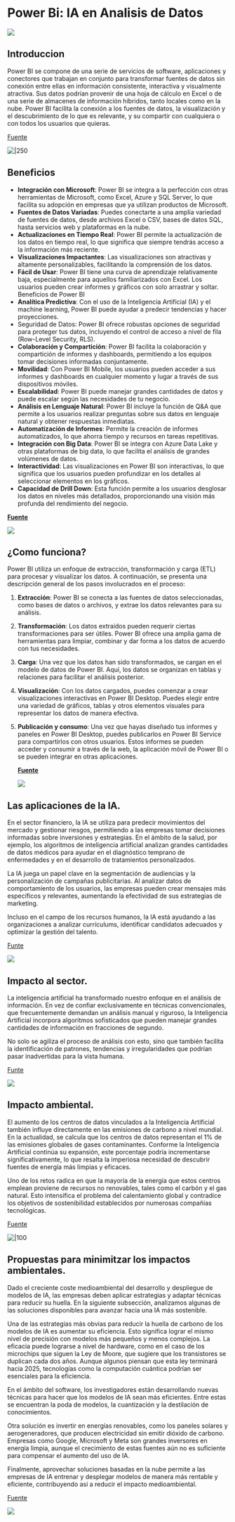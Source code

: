# Power Bi: IA en Analisis de Datos  
![](https://upload.wikimedia.org/wikipedia/commons/thumb/c/cf/New_Power_BI_Logo.svg/1024px-New_Power_BI_Logo.svg.png)

## Introduccion

Power BI se compone de una serie de servicios de software, aplicaciones y conectores que trabajan en conjunto para transformar fuentes de datos sin conexión entre ellas en información consistente, interactiva y visualmente atractiva. Sus datos podrían provenir de una hoja de cálculo en Excel o de una serie de almacenes de información híbridos, tanto locales como en la nube. Power BI facilita la conexión a los fuentes de datos, la visualización y el descubrimiento de lo que es relevante, y su compartir con cualquiera o con todos los usuarios que quieras.


[Fuente](https://learn.microsoft.com/es-es/power-bi/fundamentals/power-bi-overview)

![|250](https://sylvainjacquemard.blog/wp-content/uploads/2023/07/microsoftlearning.png)
## Beneficios
- **Integración con Microsoft**: Power BI se integra a la perfección con otras
herramientas de Microsoft, como Excel, Azure y SQL Server, lo que
facilita su adopción en empresas que ya utilizan productos de
Microsoft.
- **Fuentes de Datos Variadas**: Puedes conectarte a una amplia variedad
de fuentes de datos, desde archivos Excel o CSV, bases de datos SQL,
hasta servicios web y plataformas en la nube.
- **Actualizaciones en Tiempo Real**: Power BI permite la actualización de
los datos en tiempo real, lo que significa que siempre tendrás acceso a
la información más reciente.
- **Visualizaciones Impactantes**: Las visualizaciones son atractivas y
altamente personalizables, facilitando la comprensión de los datos.
- **Fácil de Usar**: Power BI tiene una curva de aprendizaje relativamente
baja, especialmente para aquellos familiarizados con Excel. Los usuarios
pueden crear informes y gráficos con solo arrastrar y soltar.
Beneficios de Power BI
- **Analítica Predictiva**: Con el uso de la Inteligencia Artificial (IA) y el
machine learning, Power BI puede ayudar a predecir tendencias y hacer
proyecciones.
- Seguridad de Datos: Power BI ofrece robustas opciones de seguridad
para proteger tus datos, incluyendo el control de acceso a nivel de fila
(Row-Level Security, RLS).
- **Colaboración y Compartición**: Power BI facilita la colaboración y
compartición de informes y dashboards, permitiendo a los equipos
tomar decisiones informadas conjuntamente.
- **Movilidad**: Con Power BI Mobile, los usuarios pueden acceder a sus
informes y dashboards en cualquier momento y lugar a través de sus
dispositivos móviles.
- **Escalabilidad**: Power BI puede manejar grandes cantidades de datos y
puede escalar según las necesidades de tu negocio.
- **Análisis en Lenguaje Natural**: Power BI incluye la función de Q&A que
permite a los usuarios realizar preguntas sobre sus datos en lenguaje
natural y obtener respuestas inmediatas.
- **Automatización de Informes**: Permite la creación de informes
automatizados, lo que ahorra tiempo y recursos en tareas repetitivas.
- **Integración con Big Data**: Power BI se integra con Azure Data Lake y
otras plataformas de big data, lo que facilita el análisis de grandes
volúmenes de datos.
- **Interactividad**: Las visualizaciones en Power BI son interactivas, lo que
significa que los usuarios pueden profundizar en los detalles al
seleccionar elementos en los gráficos.
- **Capacidad de Drill Down**: Esta función permite a los usuarios desglosar
los datos en niveles más detallados, proporcionando una visión más
profunda del rendimiento del negocio.

**[Fuente](https://www.pontia.tech/wp-content/uploads/2024/01/guia-power-bi.pdf)**

![](https://pontia.tech/wp-content/uploads/2022/08/cropped-Isotipo-principal.webp)
## ¿Como funciona?

Power BI utiliza un enfoque de extracción, transformación y carga (ETL) para procesar y visualizar los datos. A continuación, se presenta una descripción general de los pasos involucrados en el proceso:

1. **Extracción**: Power BI se conecta a las fuentes de datos seleccionadas, como bases de datos o archivos, y extrae los datos relevantes para su análisis.

2. **Transformación**: Los datos extraídos pueden requerir ciertas transformaciones para ser útiles. Power BI ofrece una amplia gama de herramientas para limpiar, combinar y dar forma a los datos de acuerdo con tus necesidades.

3. **Carga**: Una vez que los datos han sido transformados, se cargan en el modelo de datos de Power BI. Aquí, los datos se organizan en tablas y relaciones para facilitar el análisis posterior.

4. **Visualización**: Con los datos cargados, puedes comenzar a crear visualizaciones interactivas en Power BI Desktop. Puedes elegir entre una variedad de gráficos, tablas y otros elementos visuales para representar los datos de manera efectiva.

5. **Publicación y consumo**: Una vez que hayas diseñado tus informes y paneles en Power BI Desktop, puedes publicarlos en Power BI Service para compartirlos con otros usuarios. Estos informes se pueden acceder y consumir a través de la web, la aplicación móvil de Power BI o se pueden integrar en otras aplicaciones.

    **[Fuente](https://blog.beservices.es/blog/que-es-power-bi-como-funciona-solucion-business-intelligence)**
   
    ![](https://blog.beservices.es/hs-fs/hubfs/logo-completo-centrado-351x365-positivo-1.png?width=349&height=52&name=logo-completo-centrado-351x365-positivo-1.png)

## Las aplicaciones de la IA.
En el sector financiero, la IA se utiliza para predecir movimientos del mercado y gestionar riesgos, permitiendo a las empresas tomar decisiones informadas sobre inversiones y estrategias. En el ámbito de la salud, por ejemplo, los algoritmos de inteligencia artificial analizan grandes cantidades de datos médicos para ayudar en el diagnóstico temprano de enfermedades y en el desarrollo de tratamientos personalizados.

La IA juega un papel clave en la segmentación de audiencias y la personalización de campañas publicitarias. Al analizar datos de comportamiento de los usuarios, las empresas pueden crear mensajes más específicos y relevantes, aumentando la efectividad de sus estrategias de marketing.

Incluso en el campo de los recursos humanos, la IA está ayudando a las organizaciones a analizar currículums, identificar candidatos adecuados y optimizar la gestión del talento.

[Funte](https://news.sap.com/spain/2024/09/el-poder-de-la-ia-en-el-analisis-de-datos/)

![](https://www.sap.com/dam/application/shared/logos/sap-logo-svg.svg/sap-logo-svg.svg)


## Impacto al sector.
La inteligencia artificial ha transformado nuestro enfoque en el análisis de información. En vez de confiar exclusivamente en técnicas convencionales, que frecuentemente demandan un análisis manual y riguroso, la Inteligencia Artificial incorpora algoritmos sofisticados que pueden manejar grandes cantidades de información en fracciones de segundo.

No solo se agiliza el proceso de análisis con esto, sino que también facilita la identificación de patrones, tendencias y irregularidades que podrían pasar inadvertidas para la vista humana.

[Funte](https://news.sap.com/spain/2024/09/el-poder-de-la-ia-en-el-analisis-de-datos/)

![](https://www.sap.com/dam/application/shared/logos/sap-logo-svg.svg/sap-logo-svg.svg)

## Impacto ambiental.
El aumento de los centros de datos vinculados a la Inteligencia Artificial también influye directamente en las emisiones de carbono a nivel mundial. En la actualidad, se calcula que los centros de datos representan el 1% de las emisiones globales de gases contaminantes. Conforme la Inteligencia Artificial continúa su expansión, este porcentaje podría incrementarse significativamente, lo que resalta la imperiosa necesidad de descubrir fuentes de energía más limpias y eficaces.

Uno de los retos radica en que la mayoría de la energía que estos centros emplean proviene de recursos no renovables, tales como el carbón y el gas natural. Esto intensifica el problema del calentamiento global y contradice los objetivos de sostenibilidad establecidos por numerosas compañías tecnológicas.

[Fuente](https://perfectaenergia.com/impacto-ambiental-de-la-inteligencia-artificial/)

![|100](https://perfectaenergia.com/wp-content/uploads/2023/03/Logo-perfeta-energia_white.svg)

## Propuestas para minimitzar los impactos ambientales.
Dado el creciente coste medioambiental del desarrollo y despliegue de modelos de IA, las empresas deben aplicar estrategias y adaptar técnicas para reducir su huella. En la siguiente subsección, analizamos algunas de las soluciones disponibles para avanzar hacia una IA más sostenible.

Una de las estrategias más obvias para reducir la huella de carbono de los modelos de IA es aumentar su eficiencia. Esto significa lograr el mismo nivel de precisión con modelos más pequeños y menos complejos. La eficacia puede lograrse a nivel de hardware, como en el caso de los microchips que siguen la Ley de Moore, que sugiere que los transistores se duplican cada dos años. Aunque algunos piensan que esta ley terminará hacia 2025, tecnologías como la computación cuántica podrían ser esenciales para la eficiencia.

En el ámbito del software, los investigadores están desarrollando nuevas técnicas para hacer que los modelos de IA sean más eficientes. Entre estas se encuentran la poda de modelos, la cuantización y la destilación de conocimientos.

Otra solución es invertir en energías renovables, como los paneles solares y aerogeneradores, que producen electricidad sin emitir dióxido de carbono. Empresas como Google, Microsoft y Meta son grandes inversores en energía limpia, aunque el crecimiento de estas fuentes aún no es suficiente para compensar el aumento del uso de IA.

Finalmente, aprovechar soluciones basadas en la nube permite a las empresas de IA entrenar y desplegar modelos de manera más rentable y eficiente, contribuyendo así a reducir el impacto medioambiental.

[Fuente](https://www.datacamp.com/es/blog/sustainable-ai?dc_referrer=https%3A%2F%2Fwww.google.com%2F)

![](https://cdn.icon-icons.com/icons2/3914/PNG/512/datacamp_logo_icon_249069.png)
